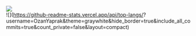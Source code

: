 ![](https://github-readme-streak-stats.herokuapp.com/?user=OzanYaprak&theme=graywhite&hide_border=true)<br/>
![](https://github-readme-stats.vercel.app/api/top-langs/?
username=OzanYaprak&theme=graywhite&hide_border=true&include_all_commits=true&count_private=false&layout=compact)

